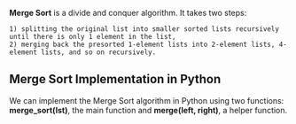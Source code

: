 **Merge Sort** is a divide and conquer algorithm. It takes two steps:
```
1) splitting the original list into smaller sorted lists recursively until there is only 1 element in the list,
2) merging back the presorted 1-element lists into 2-element lists, 4-element lists, and so on recursively.

```

## Merge Sort Implementation in Python

We can implement the Merge Sort algorithm in Python using two functions:
**merge_sort(lst)**, the main function 
and **merge(left, right)**, a helper function.
